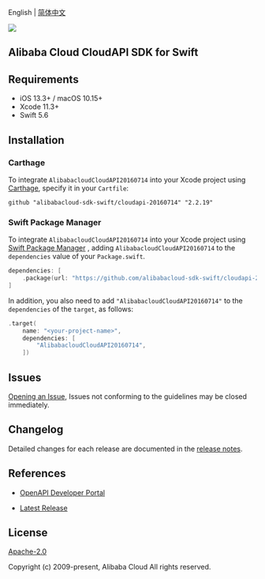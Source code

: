 English | [简体中文](README-CN.md)

![](https://aliyunsdk-pages.alicdn.com/icons/AlibabaCloud.svg)

## Alibaba Cloud CloudAPI SDK for Swift

## Requirements

- iOS 13.3+ / macOS 10.15+
- Xcode 11.3+
- Swift 5.6

## Installation

### Carthage

To integrate `AlibabacloudCloudAPI20160714` into your Xcode project using [Carthage](https://github.com/Carthage/Carthage), specify it in your `Cartfile`:

```ogdl
github "alibabacloud-sdk-swift/cloudapi-20160714" "2.2.19"
```

### Swift Package Manager

To integrate `AlibabacloudCloudAPI20160714` into your Xcode project using [Swift Package Manager](https://swift.org/package-manager/) , adding `AlibabacloudCloudAPI20160714` to the `dependencies` value of your `Package.swift`.

```swift
dependencies: [
    .package(url: "https://github.com/alibabacloud-sdk-swift/cloudapi-20160714.git", from: "2.2.19")
]
```

In addition, you also need to add `"AlibabacloudCloudAPI20160714"` to the `dependencies` of the `target`, as follows:

```swift
.target(
    name: "<your-project-name>",
    dependencies: [
        "AlibabacloudCloudAPI20160714",
    ])
```

## Issues

[Opening an Issue](https://github.com/alibabacloud-sdk-swift/cloudapi-20160714/issues/new), Issues not conforming to the guidelines may be closed immediately.

## Changelog

Detailed changes for each release are documented in the [release notes](./ChangeLog.txt).

## References

* [OpenAPI Developer Portal](https://next.api.alibabacloud.com/home)
- [Latest Release](https://github.com/alibabacloud-sdk-swift/cloudapi-20160714)

## License

[Apache-2.0](http://www.apache.org/licenses/LICENSE-2.0)

Copyright (c) 2009-present, Alibaba Cloud All rights reserved.
